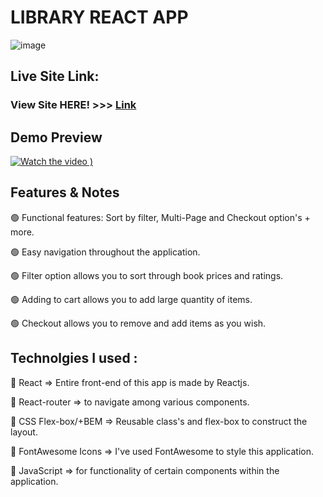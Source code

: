 # LIBRARY REACT APP

![image](https://user-images.githubusercontent.com/52459612/181832367-1d28f662-354d-4aa1-84e6-b5183554e94d.JPG)

## Live Site Link:

### View Site HERE! >>> [Link](https://libraryreact-app.herokuapp.com/)

## Demo Preview
[![Watch the video](https://user-images.githubusercontent.com/52459612/181833027-bbb32f4c-1fbf-473a-b233-010fca78d821.JPG)
)](https://user-images.githubusercontent.com/52459612/181832928-a1337e9e-30e9-43c6-ad63-21d9a17183dc.mp4)

## Features & Notes

🟢 Functional features: Sort by filter, Multi-Page and Checkout option's + more.

🟢 Easy navigation throughout the application.

🟢 Filter option allows you to sort through book prices and ratings.

🟢 Adding to cart allows you to add large quantity of items.

🟢 Checkout allows you to remove and add items as you wish.

## Technolgies I used :

🔷 React => Entire front-end of this app is made by Reactjs.

🔷 React-router => to navigate among various components. 

🔷 CSS Flex-box/+BEM => Reusable class's and flex-box to construct the layout.

🔷 FontAwesome Icons => I've used FontAwesome to style this application.

🔷 JavaScript => for functionality of certain components within the application. 

